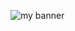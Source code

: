 <p aling="center">
<img src="https://github.com/OctavioTG/OctavioTG/assets/116606873/185f5a51-5f95-4ad9-84d7-d7c9c76df7b2" alt="my banner" />
</p>

<!--
**OctavioTG/OctavioTG** is a ✨ _special_ ✨ repository because its `README.md` (this file) appears on your GitHub profile.

Here are some ideas to get you started:

- 🔭 I’m currently working on ...
- 🌱 I’m currently learning ...
- 👯 I’m looking to collaborate on ...
- 🤔 I’m looking for help with ...
- 💬 Ask me about ...
- 📫 How to reach me: ...
- 😄 Pronouns: ...
- ⚡ Fun fact: ...
-->
